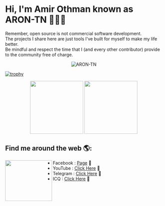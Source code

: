 # Hi, I'm Amir Othman known as ARON-TN 👋👨‍💻
Remember, open source is not commercial software development. <br/>The projects I share here are just tools I've built for myself to make my life better. <br/>Be mindful and respect the time that I (and every other contributor) provide to the community free of charge.
<p align="center"> <img src="https://komarev.com/ghpvc/?username=ARON-TN&color=green" alt="ARON-TN" /> </p>

[![trophy](https://github-profile-trophy.vercel.app/?username=ARON-TN)](https://github.com/ryo-ma/github-profile-trophy)

<p align="center">
  <img  height="170" src="https://github-readme-stats.vercel.app/api?username=aron-tn&theme=buefy&show_icons=true" />
  <img height="170" src="https://github-readme-stats.vercel.app/api/top-langs/?username=ARON-TN&layout=compact&theme=buefy&show_icons=true&langs_count=6" />
</p>





## Find me around the web 🌎: 
<a href="https://github.com/Aron-Tn/"><img align="left" width="150" height="131" src="https://png.pngtree.com/png-vector/20220916/ourmid/pngtree-business-man-coming-out-of-laptop-giving-ok-sign-png-image_6178785.png"></a>
- Facebook : <a href="https://www.facebook.com/aron.tn/">Page</a> 💼
- YouTube : <a href="https://www.youtube.com/arontnxofficial">Click Here</a> 💼
- Telegram : <a href="https://t.me/aron_tn">Click Here</a> 💼
- ICQ : <a href="https://icq.im/aron_tn">Click Here</a> 💼



<br/>
<br/>

